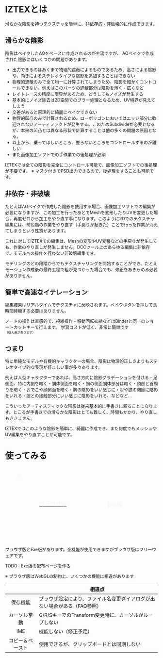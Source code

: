 
# IZTEXとは

滑らかな陰影を持つテクスチャを簡単に、非依存的・非破壊的に作成できます。

## 滑らかな陰影

陰影はベイクしたAOをベースに作成されるのが主流ですが、
AOベイクで作成された陰影にはいくつかの問題があります。

* 出力できるのはあくまで物理的遮蔽によるものであるため、高さによる陰影や、向きによるステレオタイプな陰影を追加することはできない
* 物理的遮蔽のみで全て均一に計算されてしまうため、陰影を細かくコントロールできない。例えばこのパーツの遮蔽部分は陰影を薄く・広くなど
* レイトレースの精度に限界があるため、どうしてもノイズが発生する
* 基本的にノイズ除去は2D空間でのブラー処理となるため、UV境界が見えてしまう
* 交差があると原理的に綺麗にベイクできない
* 物理的凹凸のみで計算されるため、ローポリゴンにおいてはエッジ部分に歓迎されないアーティファクトが発生する。このためSubdivideが必要となるが、本来の凹凸とは異なる形状で計算することは他の多くの問題の原因となる。
* 以上から、乗ってほしいところ、要らないところをコントロールするのが難しい
* また画像加工ソフトでの手作業での後処理が必須

IZTEXでは全ての陰影を完全にコントロール可能で、画像加工ソフトでの後処理が不要です。
※ マスク付きでPSD出力できるので、後処理をすることも可能です。

## 非依存・非破壊

たとえばAOベイクで作成した陰影を使用する場合、画像加工ソフトでの編集が必要になりますが、この加工を行ったあとでMeshを変形したりUVを変更した場合、再度ゼロから加工をやり直す事になります。このように2Dでのテクスチャ編集には、前段階の作業をやり直す（手戻りが起きた）ことで行った作業が消えてしまうという性質があります。

これに対してIZTEXでの編集は、Meshの変形やUV変種などの手戻りが発生しても、作業のやり直しが発生しません。DCCツール上のあらゆる編集に非依存で、モデルへの操作を行わない非破壊編集です。

モデリングのどの段階からでもテクスチャリングを開始することができ、たとえモーション作成後の最終工程で粗が見つかった場合でも、修正をあきらめる必要がありません。

## 簡単で高速なイテレーション

編集結果はリアルタイムでテクスチャに反映されます。ベイクボタンを押して長時間待機する必要はありません。

ノードの操作は直感的で、視線操作・移動回転拡縮などはBlnderと同一のショートカットキーで行えます。
学習コストが低く、非常に簡単です<span style="font-size:x-small">（個人差があります）</span>

## つまり

特に単純なモデルや有機的キャラクターの場合、陰影は物理的正しさよりもステレオタイプ的な表現が好ましい事が多々あります。

例えば人型キャラクターであれば、高さ方向に陰影グラデーションを付ける・足側面、特に内側を暗く・胴体側面を暗く・腕の側面胴体部分は暗く・頭部と首周りを暗く・おでこや顔側面を暗く・胸の陰影をいい感じに・肘や膝の関節に陰影をいれる・服との接触部分にいい感じに陰影をいれる、などなど…

こういったアーティスティックな陰影は従来基本的に手書きに頼ることになります。ところが手書きでの滑らかな陰影はとても難しく、時間もかかり、やり直しもききません。

IZTEXではこのような陰影を簡単に、綺麗に作成でき、また何度でもメッシュやUV編集をやり直すことが可能です。

# 使ってみる

<style>
.appBtn a {
	display: flex !important;
	justify-content: center;
	align-items: center;
	margin: 0 !important;
	font-size: 18px !important;
	height: 200px;
}
.appBtn a:hover {
	text-decoration: none;
	background-color: #bbbbbb;
}
.appBtn {
	display: flex;
	flex-direction: row;
	margin: 40px 40px;
	position: relative;
}
.appBtn .appColumn {
	width: 50%;
}
.appBtn .ui.vertical.divider::after, .appBtn .ui.vertical.divider::before {
	border-left-color: #f3f3f3;
}
.appBtn div {
	color: #f3f3f3 !important;
	opacity: 1 !important;
}
</style>
<div class="appBtn">
	<div class="ui vertical divider">Or</div>
	<div class="appColumn">
		<a class="ui blue button" style="border-radius: 20px 0 0 20px;" href="../" target="_blank">
			<div class="ui icon header" style="height: auto;">
				<i class="world icon"></i>
				ブラウザ版
			</div>
		</a>
	</div>
	<div class="appColumn">
		<a class="ui blue button" style="border-radius: 0 20px 20px 0;">
			<div class="ui icon header" style="height: auto;">
				<i class="download icon"></i>
				Exe版
			</div>
		</a>
	</div>
</div>


ブラウザ版とExe版があります。全機能が使用できますがブラウザ版はフリーウェアです。

TODO : Exe版の配布ページを作る

※ ブラウザ版はWebGLの制約上、いくつかの機能に相違があります

|    |  相違点  |
| :----: | ---- |
|  保存機能  |  ブラウザ設定により、ファイル名変更ダイアログが出ない場合がある（FAQ参照）  |
|  カーソル挙動  |  G/R/SキーでのTransform変更時に、カーソルがループしない  |
|  IME  |  機能しない（修正予定）  |
|  コピー＆ペースト  |  使用できるが、クリップボードとは同期しない  |


